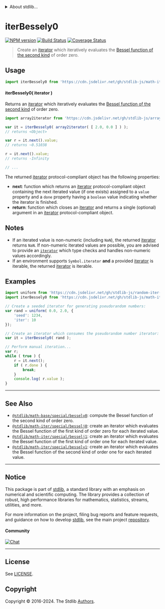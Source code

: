 <!--

@license Apache-2.0

Copyright (c) 2020 The Stdlib Authors.

Licensed under the Apache License, Version 2.0 (the "License");
you may not use this file except in compliance with the License.
You may obtain a copy of the License at

   http://www.apache.org/licenses/LICENSE-2.0

Unless required by applicable law or agreed to in writing, software
distributed under the License is distributed on an "AS IS" BASIS,
WITHOUT WARRANTIES OR CONDITIONS OF ANY KIND, either express or implied.
See the License for the specific language governing permissions and
limitations under the License.

-->


<details>
  <summary>
    About stdlib...
  </summary>
  <p>We believe in a future in which the web is a preferred environment for numerical computation. To help realize this future, we've built stdlib. stdlib is a standard library, with an emphasis on numerical and scientific computation, written in JavaScript (and C) for execution in browsers and in Node.js.</p>
  <p>The library is fully decomposable, being architected in such a way that you can swap out and mix and match APIs and functionality to cater to your exact preferences and use cases.</p>
  <p>When you use stdlib, you can be absolutely certain that you are using the most thorough, rigorous, well-written, studied, documented, tested, measured, and high-quality code out there.</p>
  <p>To join us in bringing numerical computing to the web, get started by checking us out on <a href="https://github.com/stdlib-js/stdlib">GitHub</a>, and please consider <a href="https://opencollective.com/stdlib">financially supporting stdlib</a>. We greatly appreciate your continued support!</p>
</details>

# iterBessely0

[![NPM version][npm-image]][npm-url] [![Build Status][test-image]][test-url] [![Coverage Status][coverage-image]][coverage-url] <!-- [![dependencies][dependencies-image]][dependencies-url] -->

> Create an [iterator][mdn-iterator-protocol] which iteratively evaluates the [Bessel function of the second kind][@stdlib/math/base/special/bessely0] of order zero.

<!-- Section to include introductory text. Make sure to keep an empty line after the intro `section` element and another before the `/section` close. -->

<section class="intro">

</section>

<!-- /.intro -->

<!-- Package usage documentation. -->



<section class="usage">

## Usage

```javascript
import iterBessely0 from 'https://cdn.jsdelivr.net/gh/stdlib-js/math-iter-special-bessely0@v0.2.2-deno/mod.js';
```

#### iterBessely0( iterator )

Returns an [iterator][mdn-iterator-protocol] which iteratively evaluates the [Bessel function of the second kind][@stdlib/math/base/special/bessely0] of order zero.

```javascript
import array2iterator from 'https://cdn.jsdelivr.net/gh/stdlib-js/array-to-iterator@deno/mod.js';

var it = iterBessely0( array2iterator( [ 2.0, 0.0 ] ) );
// returns <Object>

var r = it.next().value;
// returns ~0.51038

r = it.next().value;
// returns -Infinity

// ...
```

The returned [iterator][mdn-iterator-protocol] protocol-compliant object has the following properties:

-   **next**: function which returns an [iterator][mdn-iterator-protocol] protocol-compliant object containing the next iterated value (if one exists) assigned to a `value` property and a `done` property having a `boolean` value indicating whether the iterator is finished.
-   **return**: function which closes an [iterator][mdn-iterator-protocol] and returns a single (optional) argument in an [iterator][mdn-iterator-protocol] protocol-compliant object.

</section>

<!-- /.usage -->

<!-- Package usage notes. Make sure to keep an empty line after the `section` element and another before the `/section` close. -->

<section class="notes">

## Notes

-   If an iterated value is non-numeric (including `NaN`), the returned [iterator][mdn-iterator-protocol] returns `NaN`. If non-numeric iterated values are possible, you are advised to provide an [`iterator`][mdn-iterator-protocol] which type checks and handles non-numeric values accordingly.
-   If an environment supports `Symbol.iterator` **and** a provided [iterator][mdn-iterator-protocol] is iterable, the returned [iterator][mdn-iterator-protocol] is iterable.

</section>

<!-- /.notes -->

<!-- Package usage examples. -->

<section class="examples">

## Examples

<!-- eslint no-undef: "error" -->

```javascript
import uniform from 'https://cdn.jsdelivr.net/gh/stdlib-js/random-iter-uniform@deno/mod.js';
import iterBessely0 from 'https://cdn.jsdelivr.net/gh/stdlib-js/math-iter-special-bessely0@v0.2.2-deno/mod.js';

// Create a seeded iterator for generating pseudorandom numbers:
var rand = uniform( 0.0, 2.0, {
    'seed': 1234,
    'iter': 10
});

// Create an iterator which consumes the pseudorandom number iterator:
var it = iterBessely0( rand );

// Perform manual iteration...
var r;
while ( true ) {
    r = it.next();
    if ( r.done ) {
        break;
    }
    console.log( r.value );
}
```

</section>

<!-- /.examples -->

<!-- Section to include cited references. If references are included, add a horizontal rule *before* the section. Make sure to keep an empty line after the `section` element and another before the `/section` close. -->

<section class="references">

</section>

<!-- /.references -->

<!-- Section for related `stdlib` packages. Do not manually edit this section, as it is automatically populated. -->

<section class="related">

* * *

## See Also

-   <span class="package-name">[`@stdlib/math-base/special/bessely0`][@stdlib/math/base/special/bessely0]</span><span class="delimiter">: </span><span class="description">compute the Bessel function of the second kind of order zero.</span>
-   <span class="package-name">[`@stdlib/math-iter/special/besselj0`][@stdlib/math/iter/special/besselj0]</span><span class="delimiter">: </span><span class="description">create an iterator which evaluates the Bessel function of the first kind of order zero for each iterated value.</span>
-   <span class="package-name">[`@stdlib/math-iter/special/besselj1`][@stdlib/math/iter/special/besselj1]</span><span class="delimiter">: </span><span class="description">create an iterator which evaluates the Bessel function of the first kind of order one for each iterated value.</span>
-   <span class="package-name">[`@stdlib/math-iter/special/bessely1`][@stdlib/math/iter/special/bessely1]</span><span class="delimiter">: </span><span class="description">create an iterator which evaluates the Bessel function of the second kind of order one for each iterated value.</span>

</section>

<!-- /.related -->

<!-- Section for all links. Make sure to keep an empty line after the `section` element and another before the `/section` close. -->


<section class="main-repo" >

* * *

## Notice

This package is part of [stdlib][stdlib], a standard library with an emphasis on numerical and scientific computing. The library provides a collection of robust, high performance libraries for mathematics, statistics, streams, utilities, and more.

For more information on the project, filing bug reports and feature requests, and guidance on how to develop [stdlib][stdlib], see the main project [repository][stdlib].

#### Community

[![Chat][chat-image]][chat-url]

---

## License

See [LICENSE][stdlib-license].


## Copyright

Copyright &copy; 2016-2024. The Stdlib [Authors][stdlib-authors].

</section>

<!-- /.stdlib -->

<!-- Section for all links. Make sure to keep an empty line after the `section` element and another before the `/section` close. -->

<section class="links">

[npm-image]: http://img.shields.io/npm/v/@stdlib/math-iter-special-bessely0.svg
[npm-url]: https://npmjs.org/package/@stdlib/math-iter-special-bessely0

[test-image]: https://github.com/stdlib-js/math-iter-special-bessely0/actions/workflows/test.yml/badge.svg?branch=v0.2.2
[test-url]: https://github.com/stdlib-js/math-iter-special-bessely0/actions/workflows/test.yml?query=branch:v0.2.2

[coverage-image]: https://img.shields.io/codecov/c/github/stdlib-js/math-iter-special-bessely0/main.svg
[coverage-url]: https://codecov.io/github/stdlib-js/math-iter-special-bessely0?branch=main

<!--

[dependencies-image]: https://img.shields.io/david/stdlib-js/math-iter-special-bessely0.svg
[dependencies-url]: https://david-dm.org/stdlib-js/math-iter-special-bessely0/main

-->

[chat-image]: https://img.shields.io/gitter/room/stdlib-js/stdlib.svg
[chat-url]: https://app.gitter.im/#/room/#stdlib-js_stdlib:gitter.im

[stdlib]: https://github.com/stdlib-js/stdlib

[stdlib-authors]: https://github.com/stdlib-js/stdlib/graphs/contributors

[umd]: https://github.com/umdjs/umd
[es-module]: https://developer.mozilla.org/en-US/docs/Web/JavaScript/Guide/Modules

[deno-url]: https://github.com/stdlib-js/math-iter-special-bessely0/tree/deno
[deno-readme]: https://github.com/stdlib-js/math-iter-special-bessely0/blob/deno/README.md
[umd-url]: https://github.com/stdlib-js/math-iter-special-bessely0/tree/umd
[umd-readme]: https://github.com/stdlib-js/math-iter-special-bessely0/blob/umd/README.md
[esm-url]: https://github.com/stdlib-js/math-iter-special-bessely0/tree/esm
[esm-readme]: https://github.com/stdlib-js/math-iter-special-bessely0/blob/esm/README.md
[branches-url]: https://github.com/stdlib-js/math-iter-special-bessely0/blob/main/branches.md

[stdlib-license]: https://raw.githubusercontent.com/stdlib-js/math-iter-special-bessely0/main/LICENSE

[mdn-iterator-protocol]: https://developer.mozilla.org/en-US/docs/Web/JavaScript/Reference/Iteration_protocols#The_iterator_protocol

<!-- <related-links> -->

[@stdlib/math/base/special/bessely0]: https://github.com/stdlib-js/math-base-special-bessely0/tree/deno

[@stdlib/math/iter/special/besselj0]: https://github.com/stdlib-js/math-iter-special-besselj0/tree/deno

[@stdlib/math/iter/special/besselj1]: https://github.com/stdlib-js/math-iter-special-besselj1/tree/deno

[@stdlib/math/iter/special/bessely1]: https://github.com/stdlib-js/math-iter-special-bessely1/tree/deno

<!-- </related-links> -->

</section>

<!-- /.links -->
